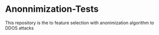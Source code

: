 # Anonnimization-Tests
This repository is the to feature selection with anonimization algorithm to DDOS attacks
